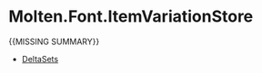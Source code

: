 ﻿  
# Molten.Font.ItemVariationStore
{{MISSING SUMMARY}}
  
*  [DeltaSets](docs/Molten.Font/Molten/Font/ItemVariationStore/DeltaSets.md)